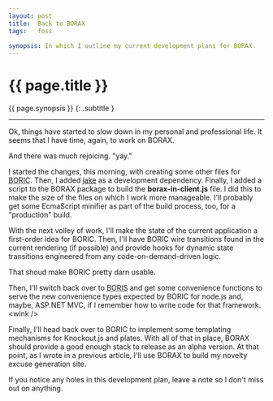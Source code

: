 ```yaml
---
layout: post
title:  Back to BORAX
tags:   foss

synopsis: In which I outline my current development plans for BORAX.
---
```


# {{ page.title }}

{{ page.synopsis }}
{: .subtitle }

-----

Ok, things have started to slow down in my personal and professional life. It
seems that I have time, again, to work on BORAX.

And there was much rejoicing. "yay."

I started the changes, this morning, with creating some other files for
<abbr title="BORAX In Client">BORIC</abbr>. Then, I added
[jake](https://github.com/mde/node-jake.git) as a development dependency.
Finally, I added a script to the BORAX package to build the
**borax-in-client.js** file. I did this to make the size of the files on which
I work more manageable. I'll probably get some EcmaScript minifier as part of
the build process, too, for a "production" build.

With the next volley of work, I'll make the state of the current application
a first-order idea for BORIC. Then, I'll have BORIC wire transitions found in
the current rendering (if possible) and provide hooks for dynamic state
transitions engineered from any code-on-demand-driven logic.

That shoud make BORIC pretty darn usable.

Then, I'll switch back over to <abbr title="BORAX In Server">BORIS</abbr> and
get some convenience functions to serve the new convenience types expected by
BORIC for node.js and, maybe, ASP.NET MVC, if I remember how to write code for
that framework. &lt;wink /&gt;

Finally, I'll head back over to BORIC to implement some templating mechanisms
for Knockout.js and plates. With all of that in place, BORAX should provide a
good enough stack to release as an alpha version. At that point, as I wrote in
a previous article, I'll use BORAX to build my novelty excuse generation site.

If you notice any holes in this development plan, leave a note so I
don't miss out on anything.